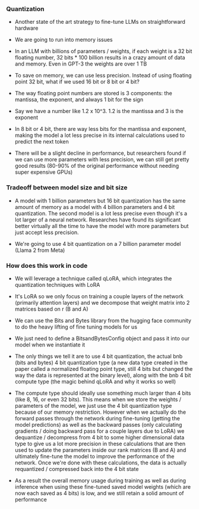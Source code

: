### Quantization

- Another state of the art strategy to fine-tune LLMs on straightforward hardware

- We are going to run into memory issues

- In an LLM with billions of parameters / weights, if each weight is a 32 bit floating number, 32 bits * 100 billion results in a crazy amount of data and memory. Even in GPT-3 the weights are over 1 TB

- To save on memory, we can use less precision. Instead of using floating point 32 bit, what if we used 16 bit or 8 bit or 4 bit?

- The way floating point numbers are stored is 3 components: the mantissa, the exponent, and always 1 bit for the sign

- Say we have a number like 1.2 x 10^3. 1.2 is the mantissa and 3 is the exponent

- In 8 bit or 4 bit, there are way less bits for the mantissa and exponent, making the model a lot less precise in its internal calculations used to predict the next token

- There will be a slight decline in performance, but researchers found if we can use more parameters with less precision, we can still get pretty good results (80-90% of the original performance without needing super expensive GPUs)


### Tradeoff between model size and bit size

- A model with 1 billion parameters but 16 bit quantization has the same amount of memory as a model with 4 billion parameters and 4 bit quantization. The second model is a lot less precise even though it's a lot larger of a neural network. Researches have found its significant better virtually all the time to have the model with more parameters but just accept less precision. 

- We're going to use 4 bit quantization on a 7 billion parameter model (Llama 2 from Meta)

### How does this work in code

- We will leverage a technique called qLoRA, which integrates the quantization techniques with LoRA

- It's LoRA so we only focus on training a couple layers of the network (primarily attention layers) and we decompose that weight matrix into 2 matrices based on r (B and A)

- We can use the Bits and Bytes library from the hugging face community to do the heavy lifting of fine tuning models for us

- We just need to define a BitsandBytesConfig object and pass it into our model when we instantiate it

- The only things we tell it are to use 4 bit quantization, the actual bnb (bits and bytes) 4 bit quantization type (a new data type created in the paper called a normalized floating point type, still 4 bits but changed the way the data is represented at the binary level), along with the bnb 4 bit compute type (the magic behind qLoRA and why it works so well)

- The compute type should ideally use something much larger than 4 bits (like 8, 16, or even 32 bits). This means when we store the weights / parameters of the model, we just use the 4 bit quantization type because of our memory restriction. However when we actually do the forward passes through the network during fine-tuning (getting the model predictions) as well as the backward passes (only calculating gradients / doing backward pass for a couple layers due to LoRA) we dequantize / decompress from 4 bit to some higher dimensional data type to give us a lot more precision in these calculations that are then used to update the parameters inside our rank matrices (B and A) and ultimately fine-tune the model to improve the performance of the network. Once we're done with these calculations, the data is actually requantized / compressed back into the 4 bit state

- As a result the overall memory usage during training as well as during inference when using these fine-tuned saved model weights (which are now each saved as 4 bits) is low, and we still retain a solid amount of performance